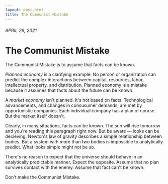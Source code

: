 ```yaml
---
layout: post.html
title: The Communist Mistake
---
```


###### APRIL 29, 2021

# The Communist Mistake

The Communist Mistake is to assume that facts can be known.

*Planned economy* is a clarifying example. No person or organization can predict the complex interactions between capital, resources, labor, intellectual property, and distribution. Planned economy is a mistake because it assumes that facts about the future can be known.

A *market economy* isn't planned. It's not based on facts. Technological advancements, and changes in consusumer demands, are met by opportunistic companies. Each individual company has a plan of course. But the market itself doesn't.

Clearly, in many situations, facts can be known. The sun will rise tomorrow and you're reading this paragraph right now. But be aware — looks can be decieving. Newton's law of gravity describes a simple relationship between bodies. But a system with more than two bodies is impossible to analytically predict. What looks simple might not be so.

There's no reason to expect that the universe should behave in an analytically predictable manner. Expect the opposite. Assume that no plan survives contact with the enemy. Assume that fact can't be known.

Don't make the Communist Mistake.